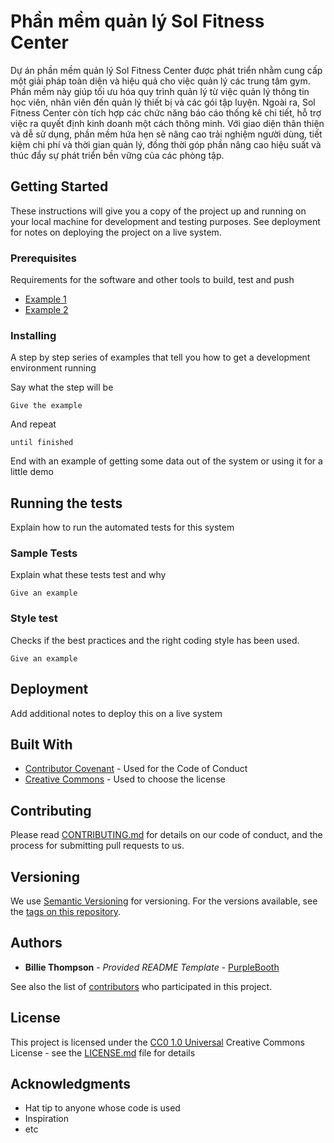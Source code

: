 # Phần mềm quản lý Sol Fitness Center

Dự án phần mềm quản lý Sol Fitness Center được phát triển nhằm cung cấp một giải pháp toàn diện và hiệu quả cho việc quản lý các trung tâm gym. Phần mềm này giúp tối ưu hóa quy trình quản lý từ việc quản lý thông tin học viên, nhân viên đến quản lý thiết bị và các gói tập luyện. Ngoài ra, Sol Fitness Center còn tích hợp các chức năng báo cáo thống kê chi tiết, hỗ trợ việc ra quyết định kinh doanh một cách thông minh. Với giao diện thân thiện và dễ sử dụng, phần mềm hứa hẹn sẽ nâng cao trải nghiệm người dùng, tiết kiệm chi phí và thời gian quản lý, đồng thời góp phần nâng cao hiệu suất và thúc đẩy sự phát triển bền vững của các phòng tập.

## Getting Started

These instructions will give you a copy of the project up and running on
your local machine for development and testing purposes. See deployment
for notes on deploying the project on a live system.

### Prerequisites

Requirements for the software and other tools to build, test and push 
- [Example 1](https://www.example.com)
- [Example 2](https://www.example.com)

### Installing

A step by step series of examples that tell you how to get a development
environment running

Say what the step will be

    Give the example

And repeat

    until finished

End with an example of getting some data out of the system or using it
for a little demo

## Running the tests

Explain how to run the automated tests for this system

### Sample Tests

Explain what these tests test and why

    Give an example

### Style test

Checks if the best practices and the right coding style has been used.

    Give an example

## Deployment

Add additional notes to deploy this on a live system

## Built With

  - [Contributor Covenant](https://www.contributor-covenant.org/) - Used
    for the Code of Conduct
  - [Creative Commons](https://creativecommons.org/) - Used to choose
    the license

## Contributing

Please read [CONTRIBUTING.md](CONTRIBUTING.md) for details on our code
of conduct, and the process for submitting pull requests to us.

## Versioning

We use [Semantic Versioning](http://semver.org/) for versioning. For the versions
available, see the [tags on this
repository](https://github.com/PurpleBooth/a-good-readme-template/tags).

## Authors

  - **Billie Thompson** - *Provided README Template* -
    [PurpleBooth](https://github.com/PurpleBooth)

See also the list of
[contributors](https://github.com/PurpleBooth/a-good-readme-template/contributors)
who participated in this project.

## License

This project is licensed under the [CC0 1.0 Universal](LICENSE.md)
Creative Commons License - see the [LICENSE.md](LICENSE.md) file for
details

## Acknowledgments

  - Hat tip to anyone whose code is used
  - Inspiration
  - etc
